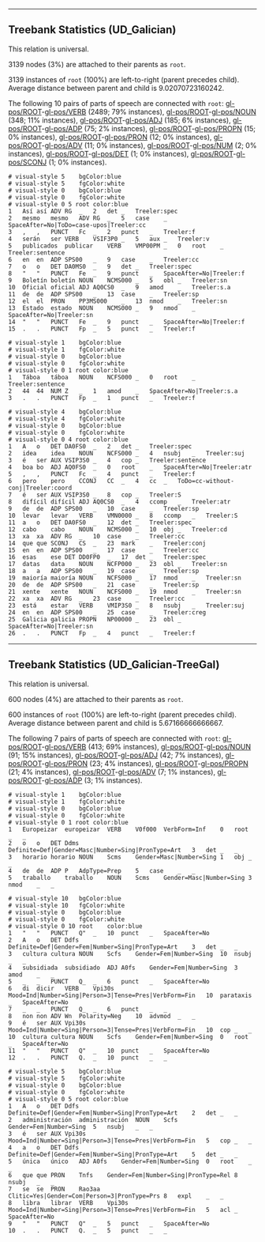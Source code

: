 

--------------------------------------------------------------------------------

## Treebank Statistics (UD_Galician)

This relation is universal.

3139 nodes (3%) are attached to their parents as `root`.

3139 instances of `root` (100%) are left-to-right (parent precedes child).
Average distance between parent and child is 9.02070723160242.

The following 10 pairs of parts of speech are connected with `root`: [gl-pos/ROOT]()-[gl-pos/VERB]() (2489; 79% instances), [gl-pos/ROOT]()-[gl-pos/NOUN]() (348; 11% instances), [gl-pos/ROOT]()-[gl-pos/ADJ]() (185; 6% instances), [gl-pos/ROOT]()-[gl-pos/ADP]() (75; 2% instances), [gl-pos/ROOT]()-[gl-pos/PROPN]() (15; 0% instances), [gl-pos/ROOT]()-[gl-pos/PRON]() (12; 0% instances), [gl-pos/ROOT]()-[gl-pos/ADV]() (11; 0% instances), [gl-pos/ROOT]()-[gl-pos/NUM]() (2; 0% instances), [gl-pos/ROOT]()-[gl-pos/DET]() (1; 0% instances), [gl-pos/ROOT]()-[gl-pos/SCONJ]() (1; 0% instances).


~~~ conllu
# visual-style 5	bgColor:blue
# visual-style 5	fgColor:white
# visual-style 0	bgColor:blue
# visual-style 0	fgColor:white
# visual-style 0 5 root	color:blue
1	Así	así	ADV	RG	_	2	det	_	Treeler:spec
2	mesmo	mesmo	ADV	RG	_	5	case	_	SpaceAfter=No|ToDo=case-upos|Treeler:cc
3	,	,	PUNCT	Fc	_	2	punct	_	Treeler:f
4	serán	ser	VERB	VSIF3P0	_	5	aux	_	Treeler:v
5	publicados	publicar	VERB	VMP00PM	_	0	root	_	Treeler:sentence
6	en	en	ADP	SPS00	_	9	case	_	Treeler:cc
7	o	o	DET	DA0MS0	_	9	det	_	Treeler:spec
8	"	"	PUNCT	Fe	_	9	punct	_	SpaceAfter=No|Treeler:f
9	Boletín	boletín	NOUN	NCMS000	_	5	obl	_	Treeler:sn
10	Oficial	oficial	ADJ	AQ0CS0	_	9	amod	_	Treeler:s.a
11	de	de	ADP	SPS00	_	13	case	_	Treeler:sp
12	el	el	PRON	PP3MS000	_	13	nmod	_	Treeler:sn
13	Estado	estado	NOUN	NCMS000	_	9	nmod	_	SpaceAfter=No|Treeler:sn
14	"	"	PUNCT	Fe	_	9	punct	_	SpaceAfter=No|Treeler:f
15	.	.	PUNCT	Fp	_	5	punct	_	Treeler:f

~~~


~~~ conllu
# visual-style 1	bgColor:blue
# visual-style 1	fgColor:white
# visual-style 0	bgColor:blue
# visual-style 0	fgColor:white
# visual-style 0 1 root	color:blue
1	Táboa	táboa	NOUN	NCFS000	_	0	root	_	Treeler:sentence
2	44	44	NUM	Z	_	1	amod	_	SpaceAfter=No|Treeler:s.a
3	.	.	PUNCT	Fp	_	1	punct	_	Treeler:f

~~~


~~~ conllu
# visual-style 4	bgColor:blue
# visual-style 4	fgColor:white
# visual-style 0	bgColor:blue
# visual-style 0	fgColor:white
# visual-style 0 4 root	color:blue
1	A	o	DET	DA0FS0	_	2	det	_	Treeler:spec
2	idea	idea	NOUN	NCFS000	_	4	nsubj	_	Treeler:suj
3	é	ser	AUX	VSIP3S0	_	4	cop	_	Treeler:sentence
4	boa	bo	ADJ	AQ0FS0	_	0	root	_	SpaceAfter=No|Treeler:atr
5	,	,	PUNCT	Fc	_	4	punct	_	Treeler:f
6	pero	pero	CCONJ	CC	_	4	cc	_	ToDo=cc-without-conj|Treeler:coord
7	é	ser	AUX	VSIP3S0	_	8	cop	_	Treeler:S
8	difícil	difícil	ADJ	AQ0CS0	_	4	ccomp	_	Treeler:atr
9	de	de	ADP	SPS00	_	10	case	_	Treeler:sp
10	levar	levar	VERB	VMN0000	_	8	ccomp	_	Treeler:S
11	a	o	DET	DA0FS0	_	12	det	_	Treeler:spec
12	cabo	cabo	NOUN	NCMS000	_	10	obj	_	Treeler:cd
13	xa	xa	ADV	RG	_	10	case	_	Treeler:cc
14	que	que	SCONJ	CS	_	23	mark	_	Treeler:conj
15	en	en	ADP	SPS00	_	17	case	_	Treeler:cc
16	esas	ese	DET	DD0FP0	_	17	det	_	Treeler:spec
17	datas	data	NOUN	NCFP000	_	23	obl	_	Treeler:sn
18	a	a	ADP	SPS00	_	19	case	_	Treeler:sp
19	maioría	maioría	NOUN	NCFS000	_	17	nmod	_	Treeler:sn
20	de	de	ADP	SPS00	_	21	case	_	Treeler:sp
21	xente	xente	NOUN	NCFS000	_	19	nmod	_	Treeler:sn
22	xa	xa	ADV	RG	_	23	case	_	Treeler:cc
23	está	estar	VERB	VMIP3S0	_	8	nsubj	_	Treeler:suj
24	en	en	ADP	SPS00	_	25	case	_	Treeler:creg
25	Galicia	galicia	PROPN	NP00000	_	23	obl	_	SpaceAfter=No|Treeler:sn
26	.	.	PUNCT	Fp	_	4	punct	_	Treeler:f

~~~




--------------------------------------------------------------------------------

## Treebank Statistics (UD_Galician-TreeGal)

This relation is universal.

600 nodes (4%) are attached to their parents as `root`.

600 instances of `root` (100%) are left-to-right (parent precedes child).
Average distance between parent and child is 5.67166666666667.

The following 7 pairs of parts of speech are connected with `root`: [gl-pos/ROOT]()-[gl-pos/VERB]() (413; 69% instances), [gl-pos/ROOT]()-[gl-pos/NOUN]() (91; 15% instances), [gl-pos/ROOT]()-[gl-pos/ADJ]() (42; 7% instances), [gl-pos/ROOT]()-[gl-pos/PRON]() (23; 4% instances), [gl-pos/ROOT]()-[gl-pos/PROPN]() (21; 4% instances), [gl-pos/ROOT]()-[gl-pos/ADV]() (7; 1% instances), [gl-pos/ROOT]()-[gl-pos/ADP]() (3; 1% instances).


~~~ conllu
# visual-style 1	bgColor:blue
# visual-style 1	fgColor:white
# visual-style 0	bgColor:blue
# visual-style 0	fgColor:white
# visual-style 0 1 root	color:blue
1	Europeizar	europeizar	VERB	V0f000	VerbForm=Inf	0	root	_	_
2	o	o	DET	Ddms	Definite=Def|Gender=Masc|Number=Sing|PronType=Art	3	det	_	_
3	horario	horario	NOUN	Scms	Gender=Masc|Number=Sing	1	obj	_	_
4	de	de	ADP	P	AdpType=Prep	5	case	_	_
5	traballo	traballo	NOUN	Scms	Gender=Masc|Number=Sing	3	nmod	_	_

~~~


~~~ conllu
# visual-style 10	bgColor:blue
# visual-style 10	fgColor:white
# visual-style 0	bgColor:blue
# visual-style 0	fgColor:white
# visual-style 0 10 root	color:blue
1	"	"	PUNCT	Q"	_	10	punct	_	SpaceAfter=No
2	A	o	DET	Ddfs	Definite=Def|Gender=Fem|Number=Sing|PronType=Art	3	det	_	_
3	cultura	cultura	NOUN	Scfs	Gender=Fem|Number=Sing	10	nsubj	_	_
4	subsidiada	subsidiado	ADJ	A0fs	Gender=Fem|Number=Sing	3	amod	_	_
5	_	_	PUNCT	Q_	_	6	punct	_	SpaceAfter=No
6	di	dicir	VERB	Vpi30s	Mood=Ind|Number=Sing|Person=3|Tense=Pres|VerbForm=Fin	10	parataxis	_	SpaceAfter=No
7	_	_	PUNCT	Q_	_	6	punct	_	_
8	non	non	ADV	Wn	Polarity=Neg	10	advmod	_	_
9	é	ser	AUX	Vpi30s	Mood=Ind|Number=Sing|Person=3|Tense=Pres|VerbForm=Fin	10	cop	_	_
10	cultura	cultura	NOUN	Scfs	Gender=Fem|Number=Sing	0	root	_	SpaceAfter=No
11	"	"	PUNCT	Q"	_	10	punct	_	SpaceAfter=No
12	.	.	PUNCT	Q.	_	10	punct	_	_

~~~


~~~ conllu
# visual-style 5	bgColor:blue
# visual-style 5	fgColor:white
# visual-style 0	bgColor:blue
# visual-style 0	fgColor:white
# visual-style 0 5 root	color:blue
1	A	o	DET	Ddfs	Definite=Def|Gender=Fem|Number=Sing|PronType=Art	2	det	_	_
2	administración	administración	NOUN	Scfs	Gender=Fem|Number=Sing	5	nsubj	_	_
3	é	ser	AUX	Vpi30s	Mood=Ind|Number=Sing|Person=3|Tense=Pres|VerbForm=Fin	5	cop	_	_
4	a	o	DET	Ddfs	Definite=Def|Gender=Fem|Number=Sing|PronType=Art	5	det	_	_
5	única	único	ADJ	A0fs	Gender=Fem|Number=Sing	0	root	_	_
6	que	que	PRON	Tnfs	Gender=Fem|Number=Sing|PronType=Rel	8	nsubj	_	_
7	se	se	PRON	Rao3aa	Clitic=Yes|Gender=Com|Person=3|PronType=Prs	8	expl	_	_
8	libra	librar	VERB	Vpi30s	Mood=Ind|Number=Sing|Person=3|Tense=Pres|VerbForm=Fin	5	acl	_	SpaceAfter=No
9	"	"	PUNCT	Q"	_	5	punct	_	SpaceAfter=No
10	.	.	PUNCT	Q.	_	5	punct	_	_

~~~


